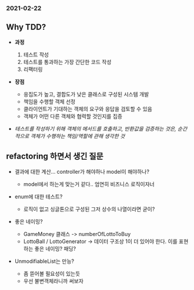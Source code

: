 ### 2021-02-22

## Why TDD?
- __과정__
    1. 테스트 작성
    2. 테스트를 통과하는 가장 간단한 코드 작성
    3. 리팩터링

- __장점__
    - 응집도가 높고, 결합도가 낮은 클래스로 구성된 시스템 개발
    - 책임을 수행할 객체 선정
    - 클라이언트가 기대하는 객체의 요구와 응답을 검토할 수 있음
    - 객체가 어떤 다른 객체와 협력할 것인지를 집증
    
- *테스트를 작성하기 위해 객체의 메서드를 호출하고, 반환값을 검증하는 것은, 순간적으로 객체가 수행하는 책임/역할에 관해 생각한 것*

## refactoring 하면서 생긴 질문
- 결과에 대한 계산... controller가 해야하나 model이 해야하나?
    - model에서 하는게 맞는거 같다.. 엄연히 비즈니스 로직이자너

- enum에 대한 테스트?
    - 로직이 없고 싱글톤으로 구성된 그저 상수의 나열이라면 굳이?
    
- 좋은 네이밍?
    - GameMoney 클래스 -> numberOfLottoToBuy
    - LottoBall / LottoGenerator -> 데이터 구조상 1이 더 있어야 한다. 이를 표현하는 좋은 네이밍? 패딩?

- UnmodifiableList는 만능?
    - 좀 뜯어볼 필요성이 있는듯
    - 우선 불변객체라니까 써보자